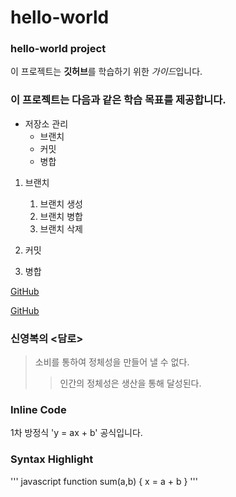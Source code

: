 # hello-world
### hello-world project

이 프로젝트는 **깃허브**를 학습하기 위한 *가이드*입니다.

### 이 프로젝트는 다음과 같은 학습 목표를 제공합니다.
* 저장소 관리
  * 브랜치
  * 커밋
  * 병합

1. 브랜치
   1. 브랜치 생성
   1. 브랜치 병합
   1. 브랜치 삭제

1. 커밋

1. 병합

[GitHub](https://github.com)

[GitHub](https://github.com!image/logo.jpg)

### 신영복의 <담로>
> 소비를 통하여 정체성을 만들어 낼 수 없다.
>> 인간의 정체성은 생산을 통해 달성된다.

### Inline Code
1차 방정식 'y = ax + b' 공식입니다.

### Syntax Highlight
''' javascript
function sum(a,b) {
  x = a + b
}
'''
